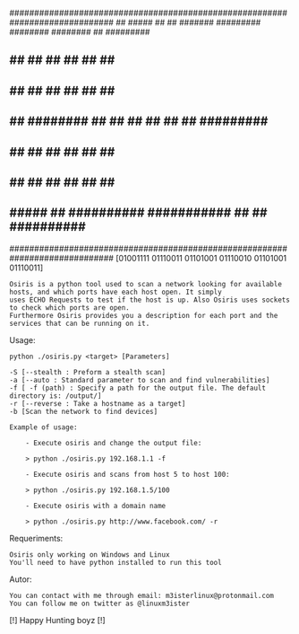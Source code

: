 
#############################################################################
    ## ##### ##  ## ####### ######### ########    ########     ## #########
   ##	    ##  ##            ##      ##      ##     ##       ##
   ##       ## ##            ##       ##     ##      ##      ##
  ##       ## ######## ##    ##       ## ## ##       ##      ######### ##
 ##       ##	      ##    ##        ##  ##         ##               ## 
 ##       ##	     ##     ##        ##   ##        ##              ## 
## ##### ## ########## ###########    ##    ##   ########## ##########
#############################################################################
        [01001111 01110011 01101001 01110010 01101001 01110011] 
		

	Osiris is a python tool used to scan a network looking for available hosts, and which ports have each host open. It simply 
	uses ECHO Requests to test if the host is up. Also Osiris uses sockets to check which ports are open.
	Furthermore Osiris provides you a description for each port and the services that can be running on it.

Usage: 

	python ./osiris.py <target> [Parameters]
	
	-S [--stealth : Preform a stealth scan]
	-a [--auto : Standard parameter to scan and find vulnerabilities]
	-f [ -f (path) : Specify a path for the output file. The default directory is: /output/]
	-r [--reverse : Take a hostname as a target]
	-b [Scan the network to find devices]
	
	Example of usage:
		
		- Execute osiris and change the output file:
		
		> python ./osiris.py 192.168.1.1 -f 
	
		- Execute osiris and scans from host 5 to host 100:
		
		> python ./osiris.py 192.168.1.5/100 
		
		- Execute osiris with a domain name 
		
		> python ./osiris.py http://www.facebook.com/ -r
		
Requeriments:
	
	Osiris only working on Windows and Linux
	You'll need to have python installed to run this tool

Autor:
	
	You can contact with me through email: m3isterlinux@protonmail.com
	You can follow me on twitter as @linuxm3ister
	
[!] Happy Hunting boyz [!]
	